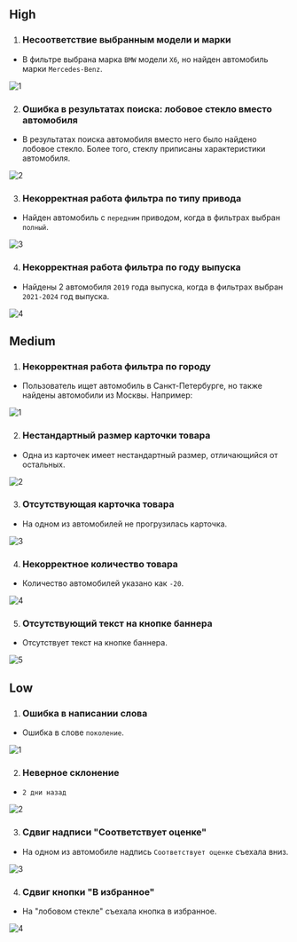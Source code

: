 ## High

1. ### Несоответствие выбранным модели и марки

- В фильтре выбрана марка ```BMW``` модели ```X6```, но найден автомобиль марки ```Mercedes-Benz```.

![1](/img/h1.png?raw=true)

2. ### Ошибка в результатах поиска: лобовое стекло вместо автомобиля

- В результатах поиска автомобиля вместо него было найдено лобовое стекло. Более того, 
стеклу приписаны характеристики автомобиля.

![2](/img/h2.png?raw=true)

3. ### Некорректная работа фильтра по типу привода

- Найден автомобиль с ```передним``` приводом, когда в фильтрах выбран ```полный```.

![3](/img/h3.png?raw=true)

4. ### Некорректная работа фильтра по году выпуска

- Найдены 2 автомобиля ```2019``` года выпуска, когда в фильтрах выбран ```2021-2024``` год выпуска.

![4](/img/h4.png?raw=true)


## Medium

1. ### Некорректная работа фильтра по городу

- Пользователь ищет автомобиль в Санкт-Петербурге, но также найдены автомобили из Москвы. Например:

![1](/img/m1.png?raw=true)

2. ### Нестандартный размер карточки товара

- Одна из карточек имеет нестандартный размер, отличающийся от остальных. 

![2](/img/m2.png?raw=true)

3. ### Отсутствующая карточка товара

- На одном из автомобилей не прогрузилась карточка.

![3](/img/m3.png?raw=true)

4. ### Некорректное количество товара

- Количество автомобилей указано как ```-20```.

![4](/img/m4.png?raw=true)

5. ### Отсутствующий текст на кнопке баннера

- Отсутствует текст на кнопке баннера.

![5](/img/m5.png?raw=true)


## Low

1. ### Ошибка в написании слова

- Ошибка в слове ```поколение```.

![1](/img/l1.png?raw=true)

2. ### Неверное склонение

- ```2 дни назад```

![2](/img/l2.png?raw=true)

3. ### Сдвиг надписи "Соответствует оценке"

- На одном из автомобиле надпись ```Соответствует оценке``` съехала вниз.

![3](/img/l2.png?raw=true)

4. ### Сдвиг кнопки "В избранное"

- На "лобовом стекле" съехала кнопка в избранное.

![4](/img/h2.png?raw=true)